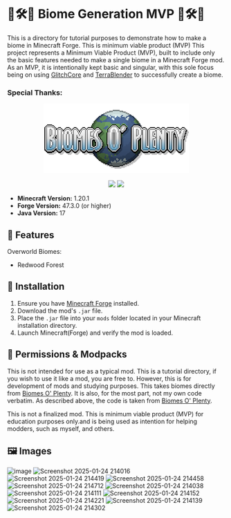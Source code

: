 # 🌲🛠🌲️ Biome Generation MVP 🌲🛠🌲️

This is a directory for tutorial purposes to demonstrate how to make a biome in Minecraft Forge. This is minimum viable product (MVP)
This project represents a Minimum Viable Product (MVP), built to include only the basic features needed to make a single biome in a Minecraft Forge mod. As an MVP, it is intentionally kept basic and singular, with this sole focus being on using [GlitchCore](https://github.com/Glitchfiend/GlitchCore/tree/1.20.1) and [TerraBlender](https://github.com/Glitchfiend/TerraBlender) to successfully create a biome.

### Special Thanks: 

<p align="center"><img src="https://github.com/Glitchfiend/.github/blob/main/profile/bop.png"></p>

<p align="center"><img src="https://i.imgur.com/5Qzjnjl.png"> <a href="https://github.com/Glitchfiend/TerraBlender"><img src="https://i.imgur.com/bm33WkP.png"></a></p>


- **Minecraft Version:** 1.20.1
- **Forge Version:** 47.3.0 (or higher)
- **Java Version:** 17


## 🌟 Features

Overworld Biomes:

- Redwood Forest

## 🧰 Installation


1. Ensure you have [Minecraft Forge](https://files.minecraftforge.net/) installed.
2. Download the mod's `.jar` file.
3. Place the `.jar` file into your `mods` folder located in your Minecraft installation directory.
4. Launch Minecraft(Forge) and verify the mod is loaded.



## 📜 Permissions & Modpacks

This is not intended for use as a typical mod. This is a tutorial directory, if you wish to use it like a mod, you are free to.
However, this is for development of mods and studying purposes. This takes biomes directly from [Biomes O' Plenty](https://github.com/Glitchfiend/BiomesOPlenty/tree/1.20.1).
It is also, for the most part, not my own code verbatim. As described above, the code is taken from [Biomes O' Plenty](https://github.com/Glitchfiend/BiomesOPlenty/tree/1.20.1).


This is not a finalized mod. This is minimum viable product (MVP) for education purposes only.and is being used as intention for helping modders, such as myself, and others.

## 🖼️ Images
![image](https://github.com/user-attachments/assets/4fa6e694-c34f-4874-ae12-cc161650c71f)
![Screenshot 2025-01-24 214016](https://github.com/user-attachments/assets/353946a0-e532-4e93-af74-65c8cadd1944)
![Screenshot 2025-01-24 214419](https://github.com/user-attachments/assets/b7b20c50-5db8-43d7-b8a4-d54e816e2775)
![Screenshot 2025-01-24 214458](https://github.com/user-attachments/assets/516d7452-49ef-4fd4-af68-8ef8181995b9)
![Screenshot 2025-01-24 214712](https://github.com/user-attachments/assets/757e66fc-3c7a-459a-a46b-802bda6570a3)
![Screenshot 2025-01-24 214038](https://github.com/user-attachments/assets/f06402bd-d5b1-4d75-ad4a-76cfebaafba0)
![Screenshot 2025-01-24 214111](https://github.com/user-attachments/assets/a07b5d7f-68c2-4a5e-babd-38b6c6e45781)
![Screenshot 2025-01-24 214152](https://github.com/user-attachments/assets/6d3da0a7-355d-4f01-82bd-f8e626250882)
![Screenshot 2025-01-24 214221](https://github.com/user-attachments/assets/04750bb6-d8d5-488a-9826-9550f6cd62dd)
![Screenshot 2025-01-24 214139](https://github.com/user-attachments/assets/07c9e14e-c32b-43ef-aff8-0d453783afbb)
![Screenshot 2025-01-24 214302](https://github.com/user-attachments/assets/93aade3a-72e6-42b8-a7bc-c4d6486e4956)

